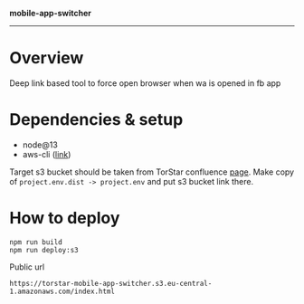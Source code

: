 __mobile-app-switcher__

---

# Overview 
Deep link based tool to force open browser when wa is opened in fb app

# Dependencies & setup

- node@13
- aws-cli ([link](https://docs.aws.amazon.com/cli/latest/userguide/cli-chap-install.html))

Target s3 bucket should be taken from TorStar confluence [page](https://smgdigital.atlassian.net/wiki/spaces/TOR/pages/528384391/Mobile+Application+Switcher). Make copy of `project.env.dist -> project.env` and put s3 bucket link there.

# How to deploy
```$xslt
npm run build
npm run deploy:s3
```

Public url
```$xslt
https://torstar-mobile-app-switcher.s3.eu-central-1.amazonaws.com/index.html
```